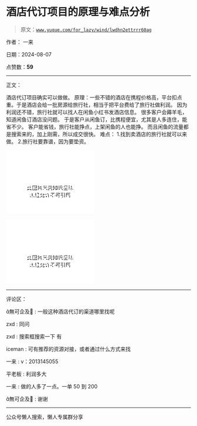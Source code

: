 # 酒店代订项目的原理与难点分析

> 原文：[`www.yuque.com/for_lazy/wind/lwdhn2ettrrr60ag`](https://www.yuque.com/for_lazy/wind/lwdhn2ettrrr60ag)

作者： 一来

日期：2024-08-07

点赞数：**59**

* * *

正文：

酒店代订项目确实可以做做。 原理：一些不错的酒店在携程价格高，平台扣点重。于是酒店会给一批房源给旅行社，相当于把平台费给了旅行社做利润。
因为利润还不错，旅行社就可以找人在闲鱼小红书发酒店信息。 很多客户会薅羊毛，知道闲鱼订酒店没问题。 于是客户从闲鱼订，比携程便宜，尤其是人多连住，能省不少。
客户能省钱，旅行社能挣点，上架闲鱼的人也能挣。 而且闲鱼的流量都是搜索来的，加上刚需，所以成交很快。 难点： 1.找到卖酒店的旅行社就可以来做。
2.旅行社要靠谱，因为要垫资。

![](img/3307da055385f2ab34f7835086b8f38d.png "None")

![](img/51da22f882f603656694abaca2b73878.png "None")

* * *

评论区：

無可企及 : 一般这种酒店代订的渠道哪里找呢

zxd : 同问

zxd : 搜索框搜索一下 有

iceman : 可有推荐的资源对接，或者通过什么方式来找

一来 : v：2013145055

平老板 : 利润多大

一来 : 做的人多了一点。一单 50 到 200

無可企及 : 谢谢

* * *

公众号懒人搜索，懒人专属群分享
